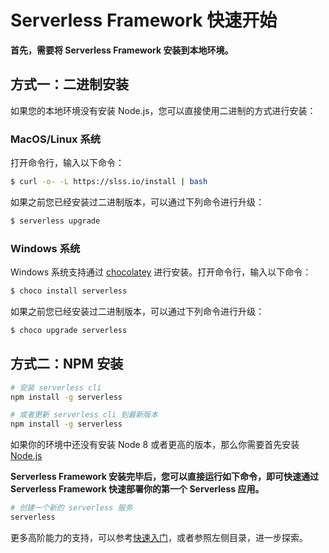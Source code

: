<!--
title: 快速开始
menuText: 快速开始
layout: Doc
menuOrder: 0
menuItems:
  - {menuText: AWS Guide, path: /framework/docs/providers/aws/guide/quick-start}
  - {menuText: Azure Functions Guide, path: /framework/docs/providers/azure/guide/quick-start}
  - {menuText: Apache OpenWhisk Guide, path: /framework/docs/providers/openwhisk/guide/quick-start}
  - {menuText: Google Functions Guide, path: /framework/docs/providers/google/guide/quick-start}
  - {menuText: Kubeless Guide, path: /framework/docs/providers/kubeless/guide/quick-start}
  - {menuText: Knative Guide, path: /framework/docs/providers/knative/guide/quick-start}
  - {menuText: Spotinst Guide, path: /framework/docs/providers/spotinst/guide/quick-start}
  - {menuText: Fn Guide, path: /framework/docs/providers/fn/guide/quick-start}
  - {menuText: Cloudflare Workers Guide, path: /framework/docs/providers/cloudflare/guide/quick-start}
  - {menuText: Alibaba Guide , path: /framework/docs/providers/aliyun/guide/quick-start}
  - {menuText: Tencent Guide , path: /framework/docs/providers/tencent/guide/quick-start}
-->

# Serverless Framework 快速开始

**首先，需要将 Serverless Framework 安装到本地环境。**

## 方式一：二进制安装

如果您的本地环境没有安装 Node.js，您可以直接使用二进制的方式进行安装：

### MacOS/Linux 系统

打开命令行，输入以下命令：

```sh
$ curl -o- -L https://slss.io/install | bash
```

如果之前您已经安装过二进制版本，可以通过下列命令进行升级：

```sh
$ serverless upgrade
```

### Windows 系统

Windows 系统支持通过 [chocolatey](https://chocolatey.org/) 进行安装。打开命令行，输入以下命令：

```sh
$ choco install serverless
```

如果之前您已经安装过二进制版本，可以通过下列命令进行升级：

```sh
$ choco upgrade serverless
```

## 方式二：NPM 安装

```bash
# 安装 serverless cli
npm install -g serverless

# 或者更新 serverless cli 到最新版本
npm install -g serverless
```

如果你的环境中还没有安装 Node 8 或者更高的版本，那么你需要首先安装 [Node.js](https://nodejs.org/zh-cn/download/)

**Serverless Framework 安装完毕后，您可以直接运行如下命令，即可快速通过 Serverless Framework 快速部署你的第一个 Serverless 应用。**

```bash
# 创建一个新的 serverless 服务
serverless
```

更多高阶能力的支持，可以参考[快速入门](./providers/tencent/components/quickstart.md)，或者参照左侧目录，进一步探索。
